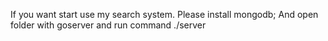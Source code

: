 If you want start use my search system. 
Please install mongodb;
And open folder with goserver and run command ./server
